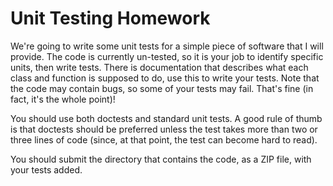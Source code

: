 # Unit Testing Homework

We're going to write some unit tests for a simple piece of software that I will
provide. The code is currently un-tested, so it is your job to identify specific
units, then write tests. There is documentation that describes what each class
and function is supposed to do, use this to write your tests. Note that the code
may contain bugs, so some of your tests may fail. That's fine (in fact, it's the
whole point)!

You should use both doctests and standard unit tests. A good rule of thumb is
that doctests should be preferred unless the test takes more than two or three
lines of code (since, at that point, the test can become hard to read).

You should submit the directory that contains the code, as a ZIP file, with your
tests added.

